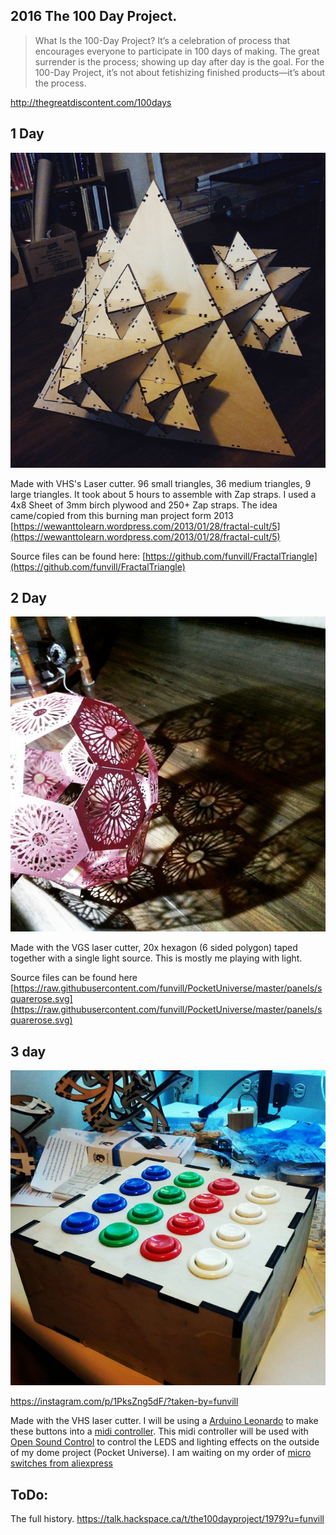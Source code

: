 ## 2016 The 100 Day Project. 

> What Is the 100-Day Project? It’s a celebration of process that encourages everyone to participate in 100 days of making. The great surrender is the process; showing up day after day is the goal. For the 100-Day Project, it’s not about fetishizing finished products—it’s about the process.

http://thegreatdiscontent.com/100days

## 1 Day 

![](/public/uploads/2015/11123890_1440957399529991_594106365_n.jpg)

Made with VHS's Laser cutter. 96 small triangles, 36 medium triangles, 9 large triangles. It took about 5 hours to assemble with Zap straps. I used a 4x8 Sheet of 3mm birch plywood and 250+ Zap straps. The idea came/copied from this burning man project form 2013 [https://wewanttolearn.wordpress.com/2013/01/28/fractal-cult/5](https://wewanttolearn.wordpress.com/2013/01/28/fractal-cult/5)

Source files can be found here: 
[https://github.com/funvill/FractalTriangle](https://github.com/funvill/FractalTriangle)

## 2 Day 

![](/public/uploads/2015/1739784_1572362983040493_873263121_n.jpg)

Made with the VGS laser cutter, 20x hexagon (6 sided polygon) taped together with a single light source. This is mostly me playing with light.

Source files can be found here 
[https://raw.githubusercontent.com/funvill/PocketUniverse/master/panels/squarerose.svg](https://raw.githubusercontent.com/funvill/PocketUniverse/master/panels/squarerose.svg)

## 3 day 

![](/public/uploads/2015/10004109_624352320998246_1060490778_n.jpg)

https://instagram.com/p/1PksZng5dF/?taken-by=funvill

Made with the VHS laser cutter. I will be using a [Arduino Leonardo](http://arduino.cc/en/Main/arduinoBoardLeonardo) to make these buttons into a [midi controller](https://en.wikipedia.org/wiki/MIDI). This midi controller will be used with [Open Sound Control](https://en.wikipedia.org/wiki/Open_Sound_Control) to control the LEDS and lighting effects on the outside of my dome project (Pocket Universe). I am waiting on my order of [micro switches from aliexpress](https://talk.hackspace.ca/t/im-buying-microswitches-for-arcade-buttons-do-you-want-any/1799?u=funvill)



## ToDo: 

The full history. 
https://talk.hackspace.ca/t/the100dayproject/1979?u=funvill
